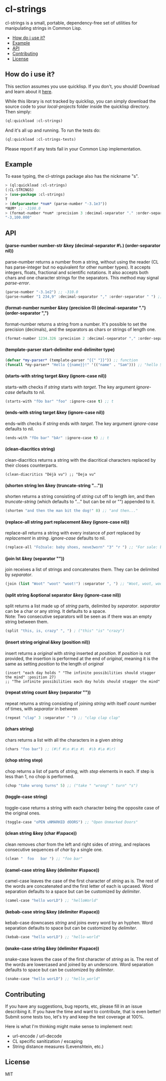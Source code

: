 # cl-strings
cl-strings is a small, portable, dependency-free set of utilities for manipulating strings in Common Lisp.

* [How do i use it?](#how-do-i-use-it)
* [Example](#example)
* [API](#api)
* [Contributing](#contributing)
* [License](#license)

## How do i use it?
This section assumes you use quicklisp. If you don't, you should! Download and learn about it [here](https://www.quicklisp.org/beta/).

While this library is not tracked by quicklisp, you can simply download the source code to your *local-projects* folder inside the quicklisp directory. Then simply:  
```lisp
(ql:quickload :cl-strings)
```
And it's all up and running. To run the tests do:
```lisp
(ql:quickload :cl-strings-tests)
```
Please report if any tests fail in your Common Lisp implementation.

## Example
To ease typing, the cl-strings package also has the nickname "s".
```lisp
> (ql:quickload :cl-strings)
(:CL-STRINGS)
> (use-package :cl-strings)
T
> (defparameter *num* (parse-number "-3.1e3"))
*NUM* ;; -3100.0
> (format-number *num* :precision 3 :decimal-separator "." :order-separator ",")
"-3,100.000"
```

## API
#### (parse-number number-str &key (decimal-separator #\\.) (order-separator nil))
parse-number returns a number from a string, without using the reader (CL has parse-integer but no equivalent for other number types). It accepts integers, floats, fractional and scientific notations. It also accepts both chars and one character strings for the separators. This method may signal *parse-error*.
```lisp
(parse-number "-3.1e2") ;; -310.0
(parse-number "1 234,9" :decimal-separator "," :order-separator " ") ;; 1234.9
```

#### (format-number number &key (precision 0) (decimal-separator ".") (order-separator ",")
format-number returns a string from a number. It's possible to set the precision (decimals), and the separators as chars or strings of length one.
```lisp
(format-number 1234.326 :precision 2 :decimal-separator "," :order-separator " ") ;; "1 234,33"
```

#### (template-parser start-delimiter end-delimiter type)
```lisp
(defvar *my-parser* (template-parser "{{" "}}")) ;; function
(funcall *my-parser* "Hello {{name}}!" '(("name" . "Sam"))) ;; "hello Sam!"
```

#### (starts-with string target &key (ignore-case nil))
starts-with checks if *string* starts with *target*. The key argument *ignore-case* defaults to nil.
```lisp
(starts-with "fOo bar" "foo" :ignore-case t) ;; t
```

#### (ends-with string target &key (ignore-case nil))
ends-with checks if *string* ends with *target*. The key argument *ignore-case* defaults to nil.
```lisp
(ends-with "fOo bar" "bAr" :ignore-case t) ;; t
```

#### (clean-diacritics string)
clean-diacritics returns a string with the diacritical characters replaced by their closes counterparts.
```list
(clean-diacritics "Déjà vu") ;; "Deja vu"
```

#### (shorten string len &key (truncate-string "..."))
shorten returns a string consisting of *string* cut off to length *len*, and then *truncate-string* (which defaults to "..." but can be nil or "") appended to it.
```lisp
(shorten "and then the man bit the dog!" 8) ;; "and then..."
```

#### (replace-all string part replacement &key (ignore-case nil))
replace-all returns a string with every instance of *part* replaced by *replacement* in *string*. *ignore-case* defaults to nil.
```lisp
(replace-all "Fo3sale: baby shoes, neve3worn" "3" "r ") ;; "For sale: baby shoes, never worn"
```

#### (join lst &key (separator ""))
join receives a list of strings and concatenates them. They can be delimited by *separator*.
```lisp
(join (list "Woot" "woot" "woot!") :separator ", ") ;; "Woot, woot, woot!"
```

#### (split string &optional separator &key (ignore-case nil))
split returns a list made up of *string* parts, delimited by *separator*. *separator* can be a char or any string. It defaults to a space.  
Note: Two consecutive separators will be seen as
if there was an empty string between them.
```lisp
(split "this, is, crazy" ", ") ; ("this" "is" "crazy")
```

#### (insert string original &key (position nil))
insert returns a *original* with *string* inserted at *position*. If *position* is not provided, the insertion is performed at the end of *original*, meaning it is the same as setting *position* to the length of *original*
```list
(insert "each day holds " "The infinite possibilities should stagger the mind" :position 27)
;; "The infinite possibilities each day holds should stagger the mind"
```

#### (repeat string count &key (separator ""))
repeat returns a string consisting of joining *string* with itself *count* number of times, with *separator* in between
```lisp
(repeat "clap" 3 :separator " ") ;; "clap clap clap"
```

#### (chars string)
chars returns a list with all the characters in a given *string*
```lisp
(chars "foo bar") ;; (#\f #\o #\o #\  #\b #\a #\r)
```

#### (chop string step)
chop returns a list of parts of *string*, with *step* elements in each. If step is less than 1, no chop is performed.
```lisp
(chop "take wrong turns" 5) ;; ("take " "wrong" " turn" "s")
```

#### (toggle-case string)
toggle-case returns a string with each character being the opposite case of the original ones.
```lisp
(toggle-case "oPEN uNMARKED dOORS") ;; "Open Unmarked Doors"
```

#### (clean string &key (char #\\space))
clean removes *char* from the left and right sides of *string*, and replaces consecutive sequences of *char* by a single one.
```lisp
(clean "  foo   bar ") ;; "foo bar"
```

#### (camel-case string &key (delimiter #\\space))
camel-case leaves the case of the first character of *string* as is. The rest of the words are concatenated and the first letter of each is upcased. Word separation defaults to a space but can be customized by *delimiter*.
```lisp
(camel-case "hello worLD") ;; "helloWorld"
```

#### (kebab-case string &key (delimiter #\\space))
kebab-case downcases *string* and joins every word by an hyphen. Word separation defaults to space but can be customized by *delimiter*.
```lisp
(kebab-case "hello worLD") ;; "hello-world"
```

#### (snake-case string &key (delimiter #\\space))
snake-case leaves the case of the first character of *string* as is. The rest of the words are lowercased and joined by an underscore. Word separation defaults to space but can be customized by *delimiter*.
```lisp
(snake-case "hello worLD") ;; "hello_world"
```

## Contributing
If you have any suggestions, bug reports, etc, please fill in an issue describing it. If you have the time and want to contribute, that is even better! Submit some tests too, let's try and keep the test coverage at 100%.

Here is what I'm thinking might make sense to implement next:
- url-encode / url-decode
- CL specific sanitization / escaping
- String distance measures (Levenshtein, etc.)

## License
MIT
